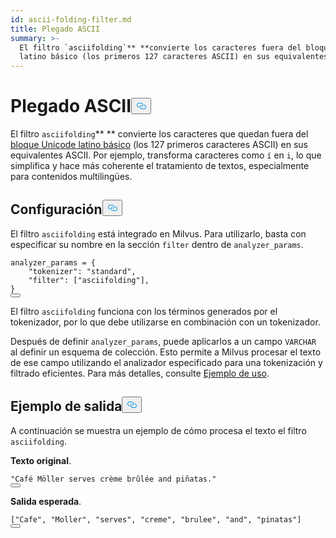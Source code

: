 ```yaml
---
id: ascii-folding-filter.md
title: Plegado ASCII
summary: >-
  El filtro `asciifolding`** **convierte los caracteres fuera del bloque Unicode
  latino básico (los primeros 127 caracteres ASCII) en sus equivalentes ASCII.
---
```

<h1 id="ASCII-folding​" class="common-anchor-header">Plegado ASCII<button data-href="#ASCII-folding​" class="anchor-icon" translate="no">
      <svg translate="no"
        aria-hidden="true"
        focusable="false"
        height="20"
        version="1.1"
        viewBox="0 0 16 16"
        width="16"
      >
        <path
          fill="#0092E4"
          fill-rule="evenodd"
          d="M4 9h1v1H4c-1.5 0-3-1.69-3-3.5S2.55 3 4 3h4c1.45 0 3 1.69 3 3.5 0 1.41-.91 2.72-2 3.25V8.59c.58-.45 1-1.27 1-2.09C10 5.22 8.98 4 8 4H4c-.98 0-2 1.22-2 2.5S3 9 4 9zm9-3h-1v1h1c1 0 2 1.22 2 2.5S13.98 12 13 12H9c-.98 0-2-1.22-2-2.5 0-.83.42-1.64 1-2.09V6.25c-1.09.53-2 1.84-2 3.25C6 11.31 7.55 13 9 13h4c1.45 0 3-1.69 3-3.5S14.5 6 13 6z"
        ></path>
      </svg>
    </button></h1><p>El filtro <code translate="no">asciifolding</code>** ** convierte los caracteres que quedan fuera del <a href="https://en.wikipedia.org/wiki/Basic_Latin_(Unicode_block)">bloque Unicode latino básico</a> (los 127 primeros caracteres ASCII) en sus equivalentes ASCII. Por ejemplo, transforma caracteres como <code translate="no">í</code> en <code translate="no">i</code>, lo que simplifica y hace más coherente el tratamiento de textos, especialmente para contenidos multilingües.</p>
<h2 id="Configuration​" class="common-anchor-header">Configuración<button data-href="#Configuration​" class="anchor-icon" translate="no">
      <svg translate="no"
        aria-hidden="true"
        focusable="false"
        height="20"
        version="1.1"
        viewBox="0 0 16 16"
        width="16"
      >
        <path
          fill="#0092E4"
          fill-rule="evenodd"
          d="M4 9h1v1H4c-1.5 0-3-1.69-3-3.5S2.55 3 4 3h4c1.45 0 3 1.69 3 3.5 0 1.41-.91 2.72-2 3.25V8.59c.58-.45 1-1.27 1-2.09C10 5.22 8.98 4 8 4H4c-.98 0-2 1.22-2 2.5S3 9 4 9zm9-3h-1v1h1c1 0 2 1.22 2 2.5S13.98 12 13 12H9c-.98 0-2-1.22-2-2.5 0-.83.42-1.64 1-2.09V6.25c-1.09.53-2 1.84-2 3.25C6 11.31 7.55 13 9 13h4c1.45 0 3-1.69 3-3.5S14.5 6 13 6z"
        ></path>
      </svg>
    </button></h2><p>El filtro <code translate="no">asciifolding</code> está integrado en Milvus. Para utilizarlo, basta con especificar su nombre en la sección <code translate="no">filter</code> dentro de <code translate="no">analyzer_params</code>.</p>
<pre><code translate="no" class="language-python">analyzer_params = {​
    <span class="hljs-string">&quot;tokenizer&quot;</span>: <span class="hljs-string">&quot;standard&quot;</span>,​
    <span class="hljs-string">&quot;filter&quot;</span>: [<span class="hljs-string">&quot;asciifolding&quot;</span>],​
}​
<button class="copy-code-btn"></button></code></pre>
<p>El filtro <code translate="no">asciifolding</code> funciona con los términos generados por el tokenizador, por lo que debe utilizarse en combinación con un tokenizador.</p>
<p>Después de definir <code translate="no">analyzer_params</code>, puede aplicarlos a un campo <code translate="no">VARCHAR</code> al definir un esquema de colección. Esto permite a Milvus procesar el texto de ese campo utilizando el analizador especificado para una tokenización y filtrado eficientes. Para más detalles, consulte <a href="/docs/es/analyzer-overview.md#Example-use">Ejemplo de uso</a>.</p>
<h2 id="Example-output​" class="common-anchor-header">Ejemplo de salida<button data-href="#Example-output​" class="anchor-icon" translate="no">
      <svg translate="no"
        aria-hidden="true"
        focusable="false"
        height="20"
        version="1.1"
        viewBox="0 0 16 16"
        width="16"
      >
        <path
          fill="#0092E4"
          fill-rule="evenodd"
          d="M4 9h1v1H4c-1.5 0-3-1.69-3-3.5S2.55 3 4 3h4c1.45 0 3 1.69 3 3.5 0 1.41-.91 2.72-2 3.25V8.59c.58-.45 1-1.27 1-2.09C10 5.22 8.98 4 8 4H4c-.98 0-2 1.22-2 2.5S3 9 4 9zm9-3h-1v1h1c1 0 2 1.22 2 2.5S13.98 12 13 12H9c-.98 0-2-1.22-2-2.5 0-.83.42-1.64 1-2.09V6.25c-1.09.53-2 1.84-2 3.25C6 11.31 7.55 13 9 13h4c1.45 0 3-1.69 3-3.5S14.5 6 13 6z"
        ></path>
      </svg>
    </button></h2><p>A continuación se muestra un ejemplo de cómo procesa el texto el filtro <code translate="no">asciifolding</code>.</p>
<p><strong>Texto original</strong>.</p>
<pre><code translate="no" class="language-python"><span class="hljs-string">&quot;Café Möller serves crème brûlée and piñatas.&quot;</span>​
<button class="copy-code-btn"></button></code></pre>
<p><strong>Salida esperada</strong>.</p>
<pre><code translate="no" class="language-python">[<span class="hljs-string">&quot;Cafe&quot;</span>, <span class="hljs-string">&quot;Moller&quot;</span>, <span class="hljs-string">&quot;serves&quot;</span>, <span class="hljs-string">&quot;creme&quot;</span>, <span class="hljs-string">&quot;brulee&quot;</span>, <span class="hljs-string">&quot;and&quot;</span>, <span class="hljs-string">&quot;pinatas&quot;</span>]​
<button class="copy-code-btn"></button></code></pre>
